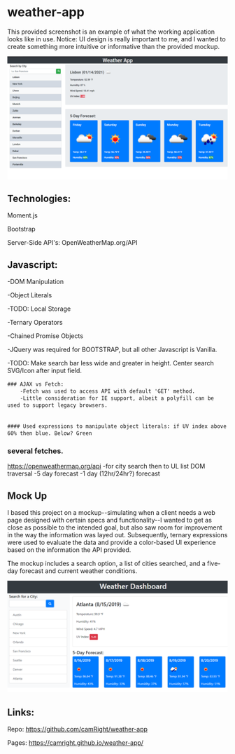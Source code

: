 # weather-app

This provided screenshot is an example of what the working application looks like in use. Notice: UI design is really important to me,
and I wanted to create something more intuitive or informative than the provided mockup.

![Screenshot of Project](Main/assets/images/weather-appScreenshot.png?raw=true "Weather App")



## Technologies:

Moment.js

Bootstrap

Server-Side API's: OpenWeatherMap.org/API

## Javascript:

-DOM Manipulation

-Object Literals

-TODO: Local Storage

-Ternary Operators

-Chained Promise Objects

-JQuery was required for BOOTSTRAP, but all other Javascript is Vanilla.

-TODO: Make search bar less wide and greater in height. Center search SVG/Icon after input field.

    ### AJAX vs Fetch: 
        -Fetch was used to access API with default 'GET' method. 
        -Little consideration for IE support, albeit a polyfill can be used to support legacy browsers.
        

    #### Used expressions to manipulate object literals: if UV index above 60% then blue. Below? Green


### several fetches.

https://openweathermap.org/api
-for city search then to UL list DOM traversal
-5 day forecast
-1 day (12hr/24hr?) forecast

## Mock Up

I based this project on a mockup--simulating when a client needs a web page designed with certain specs and functionality--I wanted to get
as close as possible to the intended goal, but also saw room for improvement in the way the information was layed out. Subsequently, ternary
expressions were used to evaluate the data and provide a color-based UI experience based on the information the API provided.

The mockup includes a search option, a list of cities searched, and a five-day forecast and current weather conditions.

![Mockup to fulfill Clients Needs](Main/assets/images/mockup.png?raw=true "Mockup")

## Links:

Repo: https://github.com/camRight/weather-app

Pages: https://camright.github.io/weather-app/
